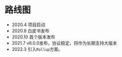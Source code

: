 ﻿# 路线图

- 2020.4   项目启动
- 2020.8   白皮书发布
- 2020.10  首个版本发布
- 2021.7   v6.0.0发布，协议稳定，将作为长期支持大版本
- 2022.3   引入`Rollup`方案。

